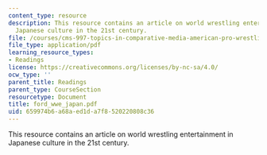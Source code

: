 ```yaml
---
content_type: resource
description: This resource contains an article on world wrestling entertainment in
  Japanese culture in the 21st century.
file: /courses/cms-997-topics-in-comparative-media-american-pro-wrestling-spring-2007/659974b6a68aed1da7f8520220808c36_ford_wwe_japan.pdf
file_type: application/pdf
learning_resource_types:
- Readings
license: https://creativecommons.org/licenses/by-nc-sa/4.0/
ocw_type: ''
parent_title: Readings
parent_type: CourseSection
resourcetype: Document
title: ford_wwe_japan.pdf
uid: 659974b6-a68a-ed1d-a7f8-520220808c36
---
```

This resource contains an article on world wrestling entertainment in Japanese culture in the 21st century.